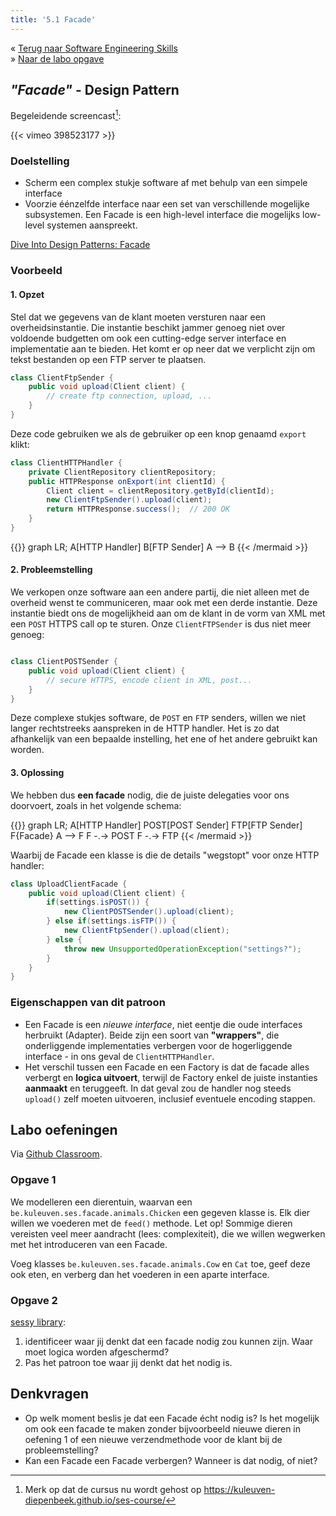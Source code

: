 ```yaml
---
title: '5.1 Facade'
---
```


&laquo;&nbsp;[Terug naar Software Engineering Skills](/)<br/>
&raquo;&nbsp;[Naar de labo opgave](#oef)

## _"Facade"_ - Design Pattern

Begeleidende screencast[^host]:

[^host]: Merk op dat de cursus nu wordt gehost op https://kuleuven-diepenbeek.github.io/ses-course/


{{< vimeo 398523177 >}}

### Doelstelling

* Scherm een complex stukje software af met behulp van een simpele interface
* Voorzie éénzelfde interface naar een set van verschillende mogelijke subsystemen. Een Facade is een high-level interface die mogelijks low-level systemen aanspreekt. 

[Dive Into Design Patterns: Facade](https://sourcemaking.com/design_patterns/facade)

### Voorbeeld

#### 1. Opzet

Stel dat we gegevens van de klant moeten versturen naar een overheidsinstantie. Die instantie beschikt jammer genoeg niet over voldoende budgetten om ook een cutting-edge server interface en implementatie aan te bieden. Het komt er op neer dat we verplicht zijn om tekst bestanden op een FTP server te plaatsen. 

```java
class ClientFtpSender {
    public void upload(Client client) {
        // create ftp connection, upload, ...
    }
}
```

Deze code gebruiken we als de gebruiker op een knop genaamd `export`
 klikt:

```java
class ClientHTTPHandler {
    private ClientRepository clientRepository;
    public HTTPResponse onExport(int clientId) {
        Client client = clientRepository.getById(clientId);
        new ClientFtpSender().upload(client);
        return HTTPResponse.success();  // 200 OK
    }
}
```

{{<mermaid>}}
graph LR;
    A[HTTP Handler]
    B[FTP Sender]
    A --> B
{{< /mermaid >}}

#### 2. Probleemstelling

We verkopen onze software aan een andere partij, die niet alleen met de overheid wenst te communiceren, maar ook met een derde instantie. Deze instantie biedt ons de mogelijkheid aan om de klant in de vorm van XML met een `POST` HTTPS call op te sturen. Onze `ClientFTPSender` is dus niet meer genoeg:

```java

class ClientPOSTSender {
    public void upload(Client client) {
        // secure HTTPS, encode client in XML, post...
    }
}
```

Deze complexe stukjes software, de `POST` en `FTP` senders, willen we niet langer rechtstreeks aanspreken in de HTTP handler. Het is zo dat afhankelijk van een bepaalde instelling, het ene of het andere gebruikt kan worden. 


#### 3. Oplossing

We hebben dus **een facade** nodig, die de juiste delegaties voor ons doorvoert, zoals in het volgende schema:

{{<mermaid>}}
graph LR;
    A[HTTP Handler]
    POST[POST Sender]
    FTP[FTP Sender]
    F{Facade}
    A --> F
    F -.-> POST
    F -.-> FTP
{{< /mermaid >}}


Waarbij de Facade een klasse is die de details "wegstopt" voor onze HTTP handler:

```java
class UploadClientFacade {
    public void upload(Client client) {
        if(settings.isPOST()) {
            new ClientPOSTSender().upload(client);
        } else if(settings.isFTP()) {
            new ClientFtpSender().upload(client);
        } else {
            throw new UnsupportedOperationException("settings?");
        }
    }
}
```

### Eigenschappen van dit patroon

* Een Facade is een _nieuwe interface_, niet eentje die oude interfaces herbruikt (Adapter). Beide zijn een soort van **"wrappers"**, die onderliggende implementaties verbergen voor de hogerliggende interface - in ons geval de `ClientHTTPHandler`.
* Het verschil tussen een Facade en een Factory is dat de facade alles verbergt en **logica uitvoert**, terwijl de Factory enkel de juiste instanties **aanmaakt** en teruggeeft. In dat geval zou de handler nog steeds `upload()` zelf moeten uitvoeren, inclusief eventuele encoding stappen.

## <a name="oef"></a>Labo oefeningen

Via [<i class='fab fa-github'></i> Github Classroom](/extra/github-classroom). 

### Opgave 1

We modelleren een dierentuin, waarvan een `be.kuleuven.ses.facade.animals.Chicken` een gegeven klasse is. Elk dier willen we voederen met de `feed()` methode. Let op! Sommige dieren vereisten veel meer aandracht (lees: complexiteit), die we willen wegwerken met het introduceren van een Facade. 

Voeg klasses `be.kuleuven.ses.facade.animals.Cow` en `Cat` toe, geef deze ook eten, en verberg dan het voederen in een aparte interface. 

### Opgave 2

[sessy library](/extra/sessy): 

1. identificeer waar jij denkt dat een facade nodig zou kunnen zijn. Waar moet logica worden afgeschermd? 
2. Pas het patroon toe waar jij denkt dat het nodig is. 

## Denkvragen

* Op welk moment beslis je dat een Facade écht nodig is? Is het mogelijk om ook een facade te maken zonder bijvoorbeeld nieuwe dieren in oefening 1 of een nieuwe verzendmethode voor de klant bij de probleemstelling? 
* Kan een Facade een Facade verbergen? Wanneer is dat nodig, of niet?

